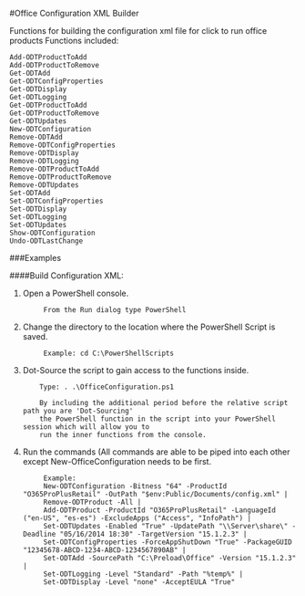 #Office Configuration XML Builder

Functions for building the configuration xml file for click to run office products
Functions included:

	Add-ODTProductToAdd
	Add-ODTProductToRemove
	Get-ODTAdd
	Get-ODTConfigProperties
	Get-ODTDisplay
	Get-ODTLogging
	Get-ODTProductToAdd
	Get-ODTProductToRemove
	Get-ODTUpdates
	New-ODTConfiguration
	Remove-ODTAdd
	Remove-ODTConfigProperties
	Remove-ODTDisplay
	Remove-ODTLogging
	Remove-ODTProductToAdd
	Remove-ODTProductToRemove
	Remove-ODTUpdates
	Set-ODTAdd
	Set-ODTConfigProperties
	Set-ODTDisplay
	Set-ODTLogging
	Set-ODTUpdates
	Show-ODTConfiguration
	Undo-ODTLastChange

###Examples

####Build Configuration XML:

1. Open a PowerShell console.

            From the Run dialog type PowerShell
            
2. Change the directory to the location where the PowerShell Script is saved.

            Example: cd C:\PowerShellScripts
            
3. Dot-Source the script to gain access to the functions inside.

           Type: . .\OfficeConfiguration.ps1

           By including the additional period before the relative script path you are 'Dot-Sourcing' 
           the PowerShell function in the script into your PowerShell session which will allow you to 
           run the inner functions from the console.
	
4. Run the commands (All commands are able to be piped into each other except New-OfficeConfiguration needs to be first.

            Example: 
			New-ODTConfiguration -Bitness "64" -ProductId "O365ProPlusRetail" -OutPath "$env:Public/Documents/config.xml" | 
			Remove-ODTProduct -All | 
			Add-ODTProduct -ProductId "O365ProPlusRetail" -LanguageId ("en-US", "es-es") -ExcludeApps ("Access", "InfoPath") | 
			Set-ODTUpdates -Enabled "True" -UpdatePath "\\Server\share\" -Deadline "05/16/2014 18:30" -TargetVersion "15.1.2.3" | 
			Set-ODTConfigProperties -ForceAppShutDown "True" -PackageGUID "12345678-ABCD-1234-ABCD-1234567890AB" | 
			Set-ODTAdd -SourcePath "C:\Preload\Office" -Version "15.1.2.3" | 
			Set-ODTLogging -Level "Standard" -Path "%temp%" | 
			Set-ODTDisplay -Level "none" -AcceptEULA "True"
            


